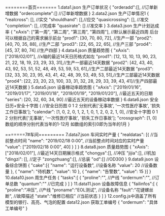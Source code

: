 ========首页=======
1.data1.json 生产订单状况
{
        "orderadd":[], //订单新增数据
        "ordercomplete":[] //订单新增数据
}
2.data2.json 生产订单情况1
{
        "realcross": [], //实交
        "shouldhand": [],//应交
        "quasicrossing": [], //准交
        "completion": [], //完成率
        "quasirate": [] //准交率
}
3.data3.json 生产计划达成率
{
    "xAxis": ["第一周", "第二周", "第三周", "第四周"], //默认展示最近四周 后台可以根据自己的需求展示前台
    "prod1": [30, 70, 80, 72],  //生产一部
    "prod2": [40, 70, 35, 88], //生产二部
    "prod3": [22, 65, 22, 65], //生产三部
    "prod4": [45, 37, 80, 74]  //生产四部
}
4.data4.json 质量趋势图
{
    "xAxis": ["2018/02/01"], //x轴的最近14天日历格式如左
    "prod1": [12, 13, 10, 13, 90, 23, 21, 22, 18, 19, 23, 29, 33, 31],//生产一部最近14天数据
    "prod2": [42, 43, 40, 43, 92, 53, 51, 52, 48, 49, 53, 59, 53, 61],//生产二部最近14天数据
    "prod3": [32, 33, 30, 23, 95, 43, 41, 42, 48, 39, 53, 49, 53, 51],//生产三部最近14天数据
    "prod4": [22, 23, 20, 23, 100, 33, 31, 32, 28, 29, 33, 39, 43, 41]//生产四部最近14天数据
}
5.data5.json 设备稼动率趋势图
{
    "xAxis": ["2019/01/16", "2019/01/17", "2019/01/18", "2019/01/19", "2019/01/20"], //最近五天的日期
    "series": [20, 32, 60, 34, 90] //最近五天的设备稼动率数据
}
6.data6.json 安全日历+安全十字图
{
     //安全日历图 0 1 2 分别代表['无事故', '一次性医疗事故', '损失工作日事故'];
    "calendar": [1, 0, 2, 0, 1, 2, 1, 0, 1, 2, 0, 2, 1, 0], 
    //安全十字图 0 1 2 分别代表['无事故', '一次性医疗事故', '损失工作日事故'];
    "crossgraph": [1, 0] 数组的顺序分别代表当年的1-12月 如数组的索引0即为当年的1月
}


=======7#车间=========
7.data7.json 车间实时产量
{
    "realdatas": [{
            //当前整点时间
            "name": "2019/02/18 0:00",
             //当前整点时间对应的实时产量
            "value": ["2019/02/18 0:00", 40]
        }
    ]
}
8.data8.json 质量趋势图
{
    "xAxis":["2018/02/01"], //最近14天日期展示格式
    "chongya":[], //冲压
    "jijia":[], //机加
    "dingzi": [], //定子
    "zongzhuang":[], //总装
    "od":[] //OD300
}
9.data9.json 设备综合饼图
{
    "cake":[{
        "name": "运行设备数", //设备名称
        "value": 20 //设备数量
    }, {
        "name": "待机数",
        "value": 10
    }, {
        "name": "告警数",
        "value": 15
    }]
}
10.data10.json 周生产任务
{
    "tasks":[
        {
            "proline":"", //产线
            "ordernum":"", //订单总数
            "quantum":"" //已完成
        }
    ]
}
11.data11.json 设备故障信息
{
    "failinfos":[
        {
            "proline":"冲压", //产线
            "proname":"EOL测试", //设备名称
            "fault":"花键螺丝断", //故障描述
            "state":"维修已相应" //当前状态
        }
    ]
}
12.config.js中涵盖了所有模型的银行、高亮、气泡的配置
data12.json 获取工单编号
{
    "ordernum": "具体工单编号"
}